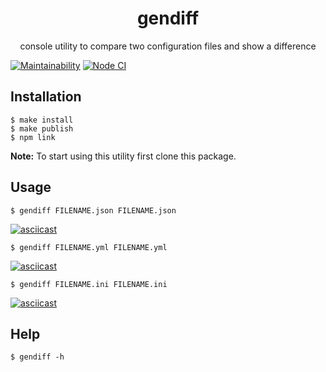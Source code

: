 <div align="center">
  <h1>gendiff</h1>
  <p>console utility to compare two configuration files and show a difference</p>
</div>

[![Maintainability](https://api.codeclimate.com/v1/badges/9567aa49ed7a59f9d9f1/maintainability)](https://codeclimate.com/github/alexunnt/frontend-project-lvl2/maintainability)
[![Node CI](https://github.com/alexunnt/frontend-project-lvl2/workflows/Node%20CI/badge.svg)](https://github.com/alexunnt/frontend-project-lvl2/actions)

## Installation

```
$ make install
$ make publish
$ npm link
```
**Note:** To start using this utility first clone this package.

## Usage

```
$ gendiff FILENAME.json FILENAME.json
```
[![asciicast](https://asciinema.org/a/309073.svg)](https://asciinema.org/a/309073)
```
$ gendiff FILENAME.yml FILENAME.yml
```
[![asciicast](https://asciinema.org/a/309074.svg)](https://asciinema.org/a/309074)
```
$ gendiff FILENAME.ini FILENAME.ini
```
[![asciicast](https://asciinema.org/a/309075.svg)](https://asciinema.org/a/309075)

## Help

```
$ gendiff -h
```
